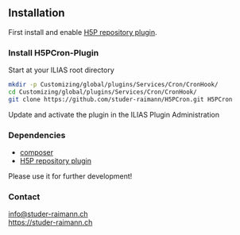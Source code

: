 ## Installation

First install and enable [H5P repository plugin](https://github.com/studer-raimann/H5P).

### Install H5PCron-Plugin
Start at your ILIAS root directory 
```bash
mkdir -p Customizing/global/plugins/Services/Cron/CronHook/  
cd Customizing/global/plugins/Services/Cron/CronHook/  
git clone https://github.com/studer-raimann/H5PCron.git H5PCron
```
Update and activate the plugin in the ILIAS Plugin Administration

### Dependencies
* [composer](https://getcomposer.org)
* [H5P repository plugin](https://github.com/studer-raimann/H5P)

Please use it for further development!

### Contact
info@studer-raimann.ch  
https://studer-raimann.ch  
